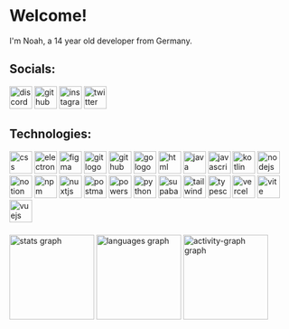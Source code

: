 <h1>Welcome!</h1>

<p align="left">I'm Noah, a 14 year old developer from Germany.</p>

###

<h2>Socials:</h2>
<div align="left">
  <a href="https://dsc.gg/nyronium"><img src="https://skillicons.dev/icons?i=discord" height="40" alt="discord logo"/></a>
  <a href="https://github.com/noahzeisberg"><img src="https://skillicons.dev/icons?i=github" height="40" alt="github logo"/></a>
  <a href="https://instagram.com/solvnoah"><img src="https://skillicons.dev/icons?i=instagram" height="40" alt="instagram logo"/></a>
  <a href="https://x.com/noahonfyre"><img src="https://skillicons.dev/icons?i=twitter" height="40" alt="twitter logo"/></a>
</div>

###

<h2>Technologies:</h2>
<div align="left">
  <img src="https://skillicons.dev/icons?i=css" height="40" alt="css logo"/>
  <img src="https://skillicons.dev/icons?i=electron" height="40" alt="electron logo"/>
  <img src="https://skillicons.dev/icons?i=figma" height="40" alt="figma logo"/>
  <img src="https://skillicons.dev/icons?i=git" height="40" alt="git logo"/>
  <img src="https://skillicons.dev/icons?i=github" height="40" alt="github logo"/>
  <img src="https://skillicons.dev/icons?i=go" height="40" alt="go logo"/>
  <img src="https://skillicons.dev/icons?i=html" height="40" alt="html logo"/>
  <img src="https://skillicons.dev/icons?i=java" height="40" alt="java logo"/>
  <img src="https://skillicons.dev/icons?i=js" height="40" alt="javascript logo"/>
  <img src="https://skillicons.dev/icons?i=kotlin" height="40" alt="kotlin logo"/>
  <img src="https://skillicons.dev/icons?i=nodejs" height="40" alt="nodejs logo"/>
  <img src="https://skillicons.dev/icons?i=notion" height="40" alt="notion logo"/>
  <img src="https://skillicons.dev/icons?i=npm" height="40" alt="npm logo"/>
  <img src="https://skillicons.dev/icons?i=nuxtjs" height="40" alt="nuxtjs logo"/>
  <img src="https://skillicons.dev/icons?i=postman" height="40" alt="postman logo"/>
  <img src="https://skillicons.dev/icons?i=powershell" height="40" alt="powershell logo"/>
  <img src="https://skillicons.dev/icons?i=py" height="40" alt="python logo"/>
  <img src="https://skillicons.dev/icons?i=supabase" height="40" alt="supabase logo"/>
  <img src="https://skillicons.dev/icons?i=tailwind" height="40" alt="tailwindcss logo"/>
  <img src="https://skillicons.dev/icons?i=ts" height="40" alt="typescript logo"/>
  <img src="https://skillicons.dev/icons?i=vercel" height="40" alt="vercel logo"/>
  <img src="https://skillicons.dev/icons?i=vite" height="40" alt="vite logo"/>
  <img src="https://skillicons.dev/icons?i=vue" height="40" alt="vuejs logo"/>
</div>

###

<div align="left">
  <img src="https://github-readme-stats.vercel.app/api?username=noahzeisberg&hide_title=false&hide_rank=true&show_icons=true&include_all_commits=true&count_private=true&disable_animations=false&theme=vue-dark&locale=en&hide_border=true&order=1&custom_title=Statistics" height="150" alt="stats graph"/>
  <img src="https://github-readme-stats.vercel.app/api/top-langs?username=noahzeisberg&locale=en&hide_title=false&layout=compact&card_width=320&langs_count=5&theme=vue-dark&hide_border=true&order=2&custom_title=Languages" height="150" alt="languages graph"/>
  <img src="https://github-readme-activity-graph.vercel.app/graph?username=noahzeisberg&radius=6&theme=vue&area=true&order=5&hide_border=true&hide_title=false" height="150" alt="activity-graph graph"/>
</div>

###
